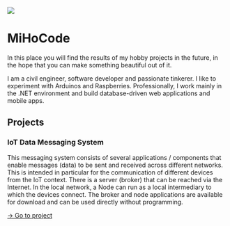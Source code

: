 ![](https://mihocode.github.io/res/profile_s.png)
# MiHoCode
In this place you will find the results of my hobby projects in the future, in the hope that you can make something beautiful out of it.

I am a civil engineer, software developer and passionate tinkerer. I like to experiment with Arduinos and Raspberries.
Professionally, I work mainly in the .NET environment and build database-driven web applications and mobile apps.


## Projects

### IoT Data Messaging System
This messaging system consists of several applications / components that enable messages (data) to be sent and received across different networks. This is intended in particular for the communication of different devices from the IoT context. There is a server (broker) that can be reached via the Internet. In the local network, a Node can run as a local intermediary to which the devices connect.
The broker and node applications are available for download and can be used directly without programming.

[-> Go to project](https://github.com/MiHoCode/dotnet-message-broker)
